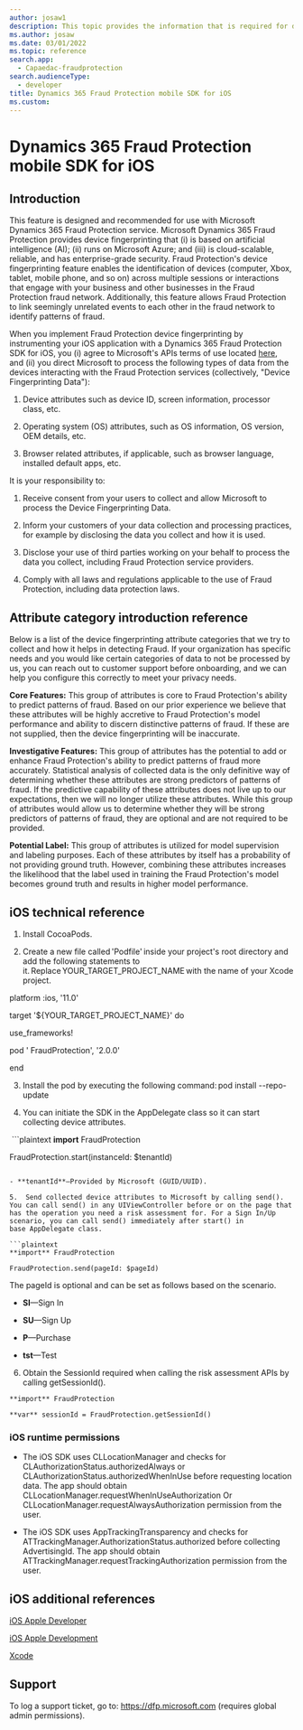```yaml
---
author: josaw1
description: This topic provides the information that is required for device fingerprinting in a Microsoft Dynamics 365 Fraud Protection mobile device implementation for iOS.
ms.author: josaw
ms.date: 03/01/2022
ms.topic: reference
search.app: 
  - Capaedac-fraudprotection
search.audienceType:
  - developer
title: Dynamics 365 Fraud Protection mobile SDK for iOS
ms.custom:
---
```


# Dynamics 365 Fraud Protection mobile SDK for iOS

## Introduction

This feature is designed and recommended for use with Microsoft Dynamics 365 Fraud Protection service. Microsoft Dynamics 365 Fraud Protection provides device fingerprinting that (i) is based on artificial intelligence (AI); (ii) runs on Microsoft Azure; and (iii) is cloud-scalable, reliable, and has enterprise-grade security. Fraud Protection's device fingerprinting feature enables the identification of devices (computer, Xbox, tablet, mobile phone, and so on) across multiple sessions or interactions that engage with your business and other businesses in the Fraud Protection fraud network. Additionally, this feature allows Fraud Protection to link seemingly unrelated events to each other in the fraud network to identify patterns of fraud.

When you implement Fraud Protection device fingerprinting by instrumenting your iOS application with a Dynamics 365 Fraud Protection SDK for iOS, you (i) agree to Microsoft's APIs terms of use located [here](https://docs.microsoft.com/legal/microsoft-apis/terms-of-use), and (ii) you direct Microsoft to process the following types of data from the devices interacting with the Fraud Protection services (collectively, "Device Fingerprinting Data"):

1.  Device attributes such as device ID, screen information, processor class, etc.

2.  Operating system (OS) attributes, such as OS information, OS version, OEM details, etc.

3.  Browser related attributes, if applicable, such as browser language, installed default apps, etc.

It is your responsibility to:

1.  Receive consent from your users to collect and allow Microsoft to process the Device Fingerprinting Data.

2.  Inform your customers of your data collection and processing practices, for example by disclosing the data you collect and how it is used.

3.  Disclose your use of third parties working on your behalf to process the data you collect, including Fraud Protection service providers.

4.  Comply with all laws and regulations applicable to the use of Fraud Protection, including data protection laws.

## Attribute category introduction reference

Below is a list of the device fingerprinting attribute categories that we try to collect and how it helps in detecting Fraud. If your organization has specific needs and you would like certain categories of data to not be processed by us, you can reach out to customer support before onboarding, and we can help you configure this correctly to meet your privacy needs.

**Core Features:** This group of attributes is core to Fraud Protection's ability to predict patterns of fraud. Based on our prior experience we believe that these attributes will be highly accretive to Fraud Protection's model performance and ability to discern distinctive patterns of fraud. If these are not supplied, then the device fingerprinting will be inaccurate.

**Investigative Features:** This group of attributes has the potential to add or enhance Fraud Protection's ability to predict patterns of fraud more accurately. Statistical analysis of collected data is the only definitive way of determining whether these attributes are strong predictors of patterns of fraud. If the predictive capability of these attributes does not live up to our expectations, then we will no longer utilize these attributes. While this group of attributes would allow us to determine whether they will be strong predictors of patterns of fraud, they are optional and are not required to be provided.

**Potential Label:** This group of attributes is utilized for model supervision and labeling purposes. Each of these attributes by itself has a probability of not providing ground truth. However, combining these attributes increases the likelihood that the label used in training the Fraud Protection's model becomes ground truth and results in higher model performance.

## iOS technical reference

1.  Install CocoaPods.

2.  Create a new file called 'Podfile' inside your project's root directory and add the following statements to it. Replace YOUR\_TARGET\_PROJECT\_NAME with the name of your Xcode project.

platform :ios, '11.0'

target '${YOUR\_TARGET\_PROJECT\_NAME}' do

  use\_frameworks!

  pod ' FraudProtection', '2.0.0'

end

3.  Install the pod by executing the following command: pod install --repo-update

4.  You can initiate the SDK in the AppDelegate class so it can start collecting device attributes.

 ```plaintext
**import** FraudProtection

FraudProtection.start(instanceId: $tenantId)
```

- **tenantId**—Provided by Microsoft (GUID/UUID).

5.  Send collected device attributes to Microsoft by calling send(). You can call send() in any UIViewController before or on the page that has the operation you need a risk assessment for. For a Sign In/Up scenario, you can call send() immediately after start() in base AppDelegate class.

```plaintext
**import** FraudProtection

FraudProtection.send(pageId: $pageId)
```

The pageId is optional and can be set as follows based on the scenario.

- **SI**—Sign In

- **SU**—Sign Up

- **P**—Purchase

- **tst**—Test

6.  Obtain the SessionId required when calling the risk assessment APIs by calling getSessionId().

```plaintext
**import** FraudProtection

**var** sessionId = FraudProtection.getSessionId()
```


### iOS runtime permissions

-   The iOS SDK uses CLLocationManager and checks for CLAuthorizationStatus.authorizedAlways or CLAuthorizationStatus.authorizedWhenInUse before requesting location data. The app should obtain CLLocationManager.requestWhenInUseAuthorization Or CLLocationManager.requestAlwaysAuthorization permission from the user.

-   The iOS SDK uses AppTrackingTransparency and checks for ATTrackingManager.AuthorizationStatus.authorized before collecting AdvertisingId. The app should obtain ATTrackingManager.requestTrackingAuthorization permission from the user.


## iOS additional references

[iOS Apple Developer](https://developer.apple.com/ios/)

[iOS Apple Development](https://developer.apple.com/develop/)

[Xcode](https://developer.apple.com/xcode/)


## Support 

To log a support ticket, go to: https://dfp.microsoft.com (requires global admin permissions).
